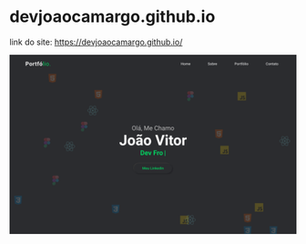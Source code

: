 # devjoaocamargo.github.io


link do site: https://devjoaocamargo.github.io/

![Employee data](./portfolioImg.png)
